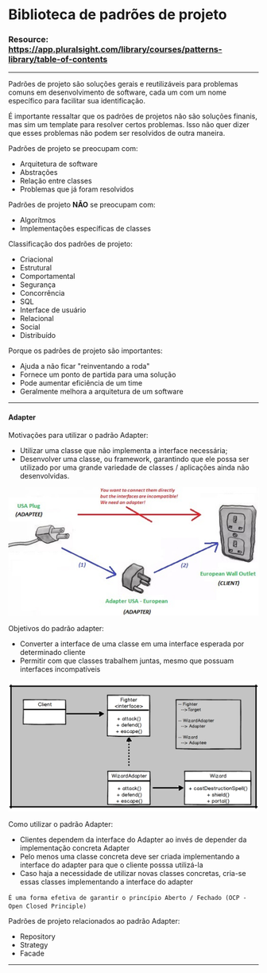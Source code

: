 # Biblioteca de padrões de projeto

### Resource: https://app.pluralsight.com/library/courses/patterns-library/table-of-contents

***

Padrões de projeto são soluções gerais e reutilizáveis para problemas comuns em desenvolvimento de software, cada um com um nome específico para facilitar sua identificação.

É importante ressaltar que os padrões de projetos não são soluções finanis, mas sim um template para resolver certos problemas. Isso não quer dizer que esses problemas não podem ser resolvidos de outra maneira.

Padrões de projeto se preocupam com:

* Arquitetura de software
* Abstrações
* Relação entre classes
* Problemas que já foram resolvidos

Padrões de projeto **NÃO** se preocupam com:

* Algorítmos
* Implementações específicas de classes

Classificação dos padrões de projeto:

* Criacional
* Estrutural
* Comportamental
* Segurança
* Concorrência
* SQL
* Interface de usuário
* Relacional
* Social
* Distribuído

Porque os padrões de projeto são importantes:

* Ajuda a não ficar "reinventando a roda"
* Fornece um ponto de partida para uma solução
* Pode aumentar eficiência de um time
* Geralmente melhora a arquitetura de um software

***

#### Adapter

Motivações para utilizar o padrão Adapter:

* Utilizar uma classe que não implementa a interface necessária;
* Desenvolver uma classe, ou framework, garantindo que ele possa ser utilizado por uma grande variedade de classes / aplicações ainda não desenvolvidas.

![Imagem exemplificando o padrão adapter](/Images/Design_patterns/adapter_motivation.jpeg)

Objetivos do padrão adapter:

* Converter a interface de uma classe em uma interface esperada por determinado cliente
* Permitir com que classes trabalhem juntas, mesmo que possuam interfaces incompatíveis

![Imagem exemplificando o padrão adapter](/Images/Design_patterns/adapter_strucutre.png)

Como utilizar o padrão Adapter:

* Clientes dependem da interface do Adapter ao invés de depender da implementação concreta Adapter
* Pelo menos uma classe concreta deve ser criada implementando a interface do adapter para que o cliente posssa utilizá-la
* Caso haja a necessidade de utilizar novas classes concretas, cria-se essas classes implementando a interface do adapter

`É uma forma efetiva de garantir o princípio Aberto / Fechado (OCP - Open Closed Principle)`

Padrões de projeto relacionados ao padrão Adapter:

* Repository
* Strategy
* Facade

***

